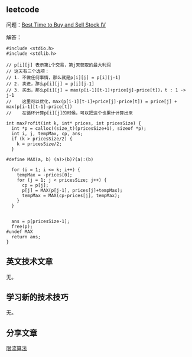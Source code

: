 ## leetcode

问题：[Best Time to Buy and Sell Stock IV](https://leetcode.com/problems/best-time-to-buy-and-sell-stock-iv/description/)

解答：

```
#include <stdio.h>
#include <stdlib.h>

// p[i][j] 表示第i个交易，第j天获取的最大利润
// 这天有三个选项：
// 1. 不做任何事情，那么就是p[i][j] = p[i][j-1]
// 2. 卖进，那么p[i][j] = p[i][j-1]
// 3. 买出，那么p[i][j] = max(p[i-1][t-1]+price[j]-price[t])，t : 1 -> j-1
//    这里可以优化，max(p[i-1][t-1]+price[j]-price[t]) = price[j] + max(p[i-1][t-1]-price[t])
//    在循环计算p[i][j]的时候，可以把这个也累计计算出来

int maxProfit(int k, int* prices, int pricesSize) {
  int *p = calloc((size_t)(pricesSize+1), sizeof *p);
  int i, j, tempMax, cp, ans;
  if (k > pricesSize/2) {
    k = pricesSize/2;
  }

#define MAX(a, b) (a)>(b)?(a):(b)

  for (i = 1; i <= k; i++) {
    tempMax = -prices[0];
    for (j = 1; j < pricesSize; j++) {
      cp = p[j];
      p[j] = MAX(p[j-1], prices[j]+tempMax);
      tempMax = MAX(cp-prices[j], tempMax);
    }
  }


  ans = p[pricesSize-1];
  free(p);
#undef MAX
  return ans;
}
```

## 英文技术文章

无。

## 学习新的技术技巧

无。

## 分享文章

[限流算法](http://zjykzk.github.io/post/cs/dist/rate-limit/)